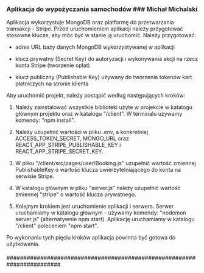 ### Aplikacja do wypożyczania samochodów ### Michał Michalski ###

Aplikacja wykorzystuje MongoDB oraz platformę do przetwarzania transakcji - Stripe.
Przed uruchomieniem aplikacji należy przygotować stosowne klucze, aby móc być w stanie ją uruchomić.
Należy przygotować: 

- adres URL bazy danych MongoDB wykorzystywanej w aplikacji

- klucz prywatny (Secret Key) do autoryzacji i wykonywania akcji na rzecz konta Stripe (tworzenie opłat)

- klucz publiczny (Publishable Key) używany do tworzenia tokenów kart płatniczych na stronie klienta

Aby uruchomić projekt, należy postąpić według następujących kroków:

1. Należy zainstalować wszystkie biblioteki użyte w projekcie w katalogu głównym projektu oraz w katalogu "/client".
W terminalu używamy komendy: "npm install".

2. Należy uzupełnić wartości w pliku .env, a konkretniej ACCESS_TOKEN_SECRET, MONGO_URL oraz REACT_APP_STRIPE_PUBLISHABLE_KEY i REACT_APP_STRIPE_SECRET_KEY.

3. W pliku "/client/src/pages/user/Booking.js" uzupełnić wartość zmiennej PublishableKey o wartość klucza uwierzytelniającego do konta na serwisie Stripe.

4. W katalogu głównym w pliku "server.js" należy uzupełnić wartość zmiennej "stripe" o wartość klucza prywatnego.

5. Kolejnym krokiem jest uruchomienie aplikacji i serwera. Serwer uruchamiamy w katalogu głównym - używamy komendy: "nodemon server.js" (alternatywnie npm start). Aplikację uruchamiamy w katalogu "/client" poleceniem "npm start".

Po wykonaniu tych pięciu kroków aplikacja powinna być gotowa do użytkowania.

###### ######################################################################## ######